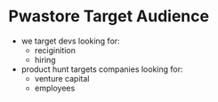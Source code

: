 # Pwastore Target Audience

- we target devs looking for:
  - reciginition
  - hiring
- product hunt targets companies looking for:
  - venture capital 
  - employees